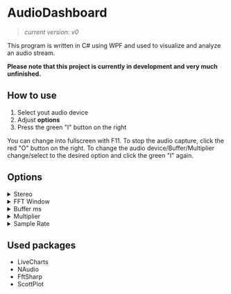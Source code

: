 # AudioDashboard
>*current version: v0*

This program is written in C# using WPF and used to visualize and analyze an audio stream.

**Please note that this project is currently in development and very much unfinished.**


## How to use
1. Select yout audio device
2. Adjust **options**
3. Press the green "I" button on the right

You can change into fullscreen with F11.
To stop the audio capture, click the red "O" button on the right.
To change the audio device/Buffer/Multiplier change/select to the desired option and click the green "I" again.

## Options
<details>
	<summary> Stereo </summary>
	Toggles the seperation of data into left and right channel.
	
	-> Allows the volume bars to change in relation to the corrosponding channel but at a higher performance impact
</details>
<details>
	<summary> FFT Window </summary>
	Toggles the use of a window (Hanning) when calculating the FFT-Spectrum.
</details>
<details>
	<summary> Buffer ms </summary>
	Selects the buffer update intervall.
	
	-> Range 1ms - 200ms

	-> Smaller values = lower FFT resolution but higher refresh rate (might cause artifacts and stuttering if to low)
 	-> Higher values = higher FFT resolution but lower refresh rate
</details>
<details>
	<summary> Multiplier </summary>
	Selects the UI update rate depending on the buffer update intervall.
	
	-> Range 1x - 10x

	-> 1x = every buffer refresh causes one UI update -> 10x = every ten buffer refreshes cause one UI update

	-> Allows the reduction of stuttering by slowing down the UI update while leaving the data gathering rate and FFT resolution unchanged
</details>
<details>
	<summary> Sample Rate </summary>
	The combo box selects the sample rate used for audio processing.
	

	-> The "Add SR" button can be used to add custom sample rates.

	-> There is no security mechanisms in place yet so the program might crash on to high/low custom sample rates
</details>


## Used packages
- LiveCharts
- NAudio
- FftSharp
- ScottPlot
